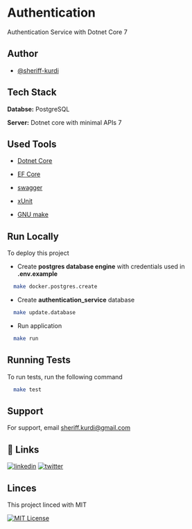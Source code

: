 # Authentication
Authentication Service with Dotnet Core 7 



## Author

- [@sheriff-kurdi](https://www.github.com/sheriff-kurdi)



## Tech Stack

**Databse:** PostgreSQL

**Server:** Dotnet core with minimal APIs 7



## Used Tools

- [Dotnet Core](https://learn.microsoft.com/en-us/aspnet/core/introduction-to-aspnet-core?view=aspnetcore-7.0)

- [EF Core](https://learn.microsoft.com/en-us/ef/core/querying/)

- [swagger](https://github.com/swaggo/swag)

- [xUnit](https://xunit.net/docs/getting-started/netcore/cmdline)

- [GNU make](https://www.gnu.org/software/make/manual/make.html)


## Run Locally

To deploy this project

- Create **postgres database engine**
    with credentials used in **.env.example**

```bash
  make docker.postgres.create
```

- Create **authentication_service** database 
    
```bash
  make update.database
```
    
- Run application

```bash
  make run
```



## Running Tests

To run tests, run the following command

```bash
  make test
```



## Support

For support, email sheriff.kurdi@gmail.com




## 🔗 Links
[![linkedin](https://img.shields.io/badge/linkedin-0A66C2?style=for-the-badge&logo=linkedin&logoColor=white)](https://www.linkedin.com/in/sheriff-kurdi)
[![twitter](https://img.shields.io/badge/twitter-1DA1F2?style=for-the-badge&logo=twitter&logoColor=white)](https://twitter.com/sheriffKurdi)




## Linces

This project linced with MIT

[![MIT License](https://img.shields.io/badge/License-MIT-green.svg)](https://choosealicense.com/licenses/mit/)

